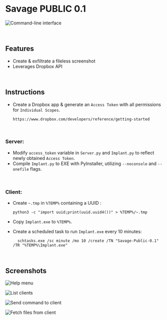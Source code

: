 # Savage PUBLIC 0.1

![Command-line interface](https://i.imgur.com/NDwXPXI.png)<div style="page-break-after: always;"></div>


&nbsp;
## Features

*   Create & exfiltrate a fileless screenshot
*   Leverages Dropbox API

&nbsp;
## Instructions

*	Create a Dropbox app & generate an `Access Token` with all permissions for `Individual Scopes`.

		https://www.dropbox.com/developers/reference/getting-started

&nbsp;
### **Server**:		

*	Modify `access_token` variable in `Server.py` and `Implant.py` to reflect newly obtained `Access Token`.
*	Compile `Implant.py` to EXE with PyInstaller, utilizing `--noconsole` and `--onefile` flags.

&nbsp;
### **Client**:
*	Create `~.tmp` in `%TEMP%` containing a UUID :

		python3 -c "import uuid;print(uuid.uuid4())" > %TEMP%/~.tmp
* Copy `Implant.exe` to `%TEMP%`.
* Create a scheduled task to run `Implant.exe` every 10 minutes:

		schtasks.exe /sc minute /mo 10 /create /TN "Savage-Public-0.1" /TR "%TEMP%\Implant.exe"

&nbsp;

## Screenshots

![Help menu](https://i.imgur.com/IyNHyeF.png)


![List clients](https://i.imgur.com/6JiEOqS.png)


![Send command to client](https://i.imgur.com/uLJHFEA.png)<div style="page-break-after: always;"></div>


![Fetch files from client](https://i.imgur.com/9lhL7rx.png)<div style="page-break-after: always;"></div>

